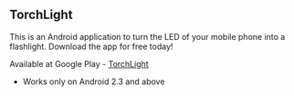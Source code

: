 ## TorchLight
This is an Android application to turn the LED of your mobile phone into a flashlight.
Download the app for free today!

Available at Google Play - [TorchLight](https://play.google.com/store/apps/details?id=in.lakum.torchlight)

* Works only on Android 2.3 and above
